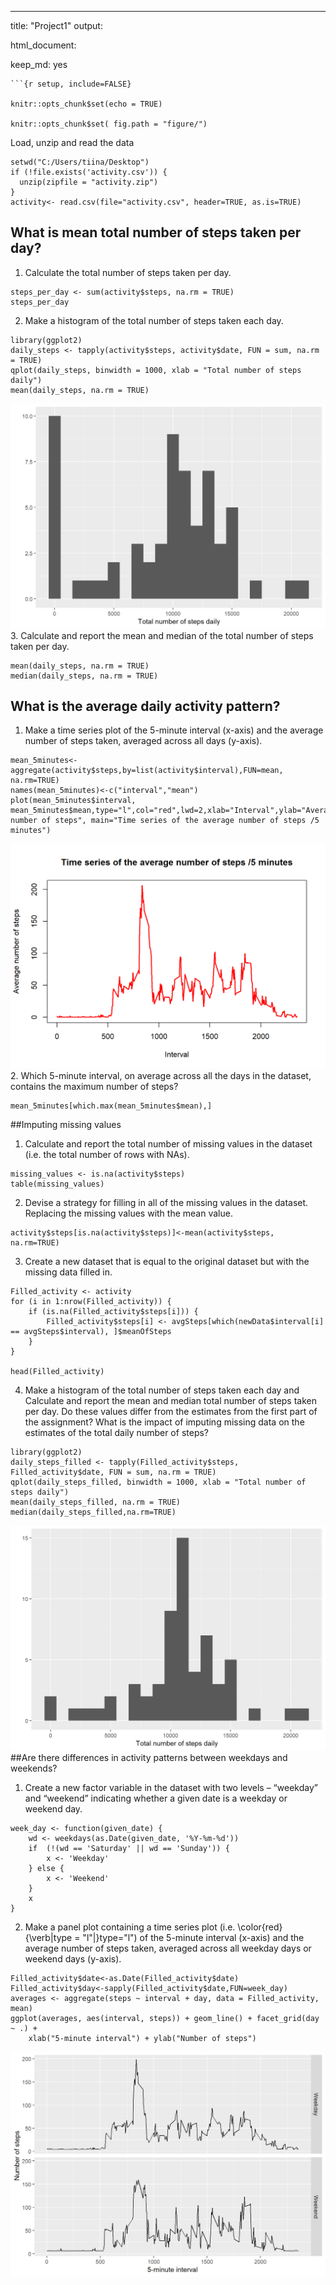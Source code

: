 ---
title: "Project1"
output:

html_document:

keep_md: yes

```
```{r setup, include=FALSE}

knitr::opts_chunk$set(echo = TRUE)

knitr::opts_chunk$set( fig.path = "figure/")

```
Load, unzip and read the data

```{r}
setwd("C:/Users/tiina/Desktop")
if (!file.exists('activity.csv')) {
  unzip(zipfile = "activity.zip")
}
activity<- read.csv(file="activity.csv", header=TRUE, as.is=TRUE)

```

## What is mean total number of steps taken per day?

1. Calculate the total number of steps taken per day.

```{r}
steps_per_day <- sum(activity$steps, na.rm = TRUE)
steps_per_day

```

2. Make a histogram of the total number of steps taken each day.
```{r}
library(ggplot2)
daily_steps <- tapply(activity$steps, activity$date, FUN = sum, na.rm = TRUE)
qplot(daily_steps, binwidth = 1000, xlab = "Total number of steps daily")
mean(daily_steps, na.rm = TRUE)

```
![](figure/unnamed-chunk-3-1.png)
3. Calculate and report the mean and median of the total number of steps taken per day.
```{r}
mean(daily_steps, na.rm = TRUE)
median(daily_steps, na.rm = TRUE)

```
## What is the average daily activity pattern?
1. Make a time series plot of the 5-minute interval (x-axis) and the average number of steps taken, averaged across all days (y-axis).
```{r}
mean_5minutes<-aggregate(activity$steps,by=list(activity$interval),FUN=mean, na.rm=TRUE)
names(mean_5minutes)<-c("interval","mean")
plot(mean_5minutes$interval, mean_5minutes$mean,type="l",col="red",lwd=2,xlab="Interval",ylab="Average number of steps", main="Time series of the average number of steps /5 minutes")

```
![](figure/unnamed-chunk-5-1.png)
2. Which 5-minute interval, on average across all the days in the dataset, contains the maximum number of steps?
```{r}
mean_5minutes[which.max(mean_5minutes$mean),]
```
##Imputing missing values
1. Calculate and report the total number of missing values in the dataset (i.e. the total number of rows with NAs).
```{r}
missing_values <- is.na(activity$steps)
table(missing_values)
```
2. Devise a strategy for filling in all of the missing values in the dataset. 
Replacing the missing values with the mean value.

```{r}
activity$steps[is.na(activity$steps)]<-mean(activity$steps, na.rm=TRUE)
```
3. Create a new dataset that is equal to the original dataset but with the missing data filled in.
```{r}
Filled_activity <- activity 
for (i in 1:nrow(Filled_activity)) {
    if (is.na(Filled_activity$steps[i])) {
        Filled_activity$steps[i] <- avgSteps[which(newData$interval[i] == avgSteps$interval), ]$meanOfSteps
    }
}

head(Filled_activity)

```
4. Make a histogram of the total number of steps taken each day and Calculate and report the mean and median total number of steps taken per day. Do these values differ from the estimates from the first part of the assignment? What is the impact of imputing missing data on the estimates of the total daily number of steps?
```{r}
library(ggplot2)
daily_steps_filled <- tapply(Filled_activity$steps, Filled_activity$date, FUN = sum, na.rm = TRUE)
qplot(daily_steps_filled, binwidth = 1000, xlab = "Total number of steps daily")
mean(daily_steps_filled, na.rm = TRUE)
median(daily_steps_filled,na.rm=TRUE)
```
![](figure/unnamed-chunk-10-1.png)
##Are there differences in activity patterns between weekdays and weekends?
1. Create a new factor variable in the dataset with two levels – “weekday” and “weekend” indicating whether a given date is a weekday or weekend day.
```{r}
week_day <- function(given_date) {
    wd <- weekdays(as.Date(given_date, '%Y-%m-%d'))
    if  (!(wd == 'Saturday' || wd == 'Sunday')) {
        x <- 'Weekday'
    } else {
        x <- 'Weekend'
    }
    x
}
```
2. Make a panel plot containing a time series plot (i.e. \color{red}{\verb|type = "l"|}type="l") of the 5-minute interval (x-axis) and the average number of steps taken, averaged across all weekday days or weekend days (y-axis). 
```{r}
Filled_activity$date<-as.Date(Filled_activity$date)
Filled_activity$day<-sapply(Filled_activity$date,FUN=week_day)
averages <- aggregate(steps ~ interval + day, data = Filled_activity, mean)
ggplot(averages, aes(interval, steps)) + geom_line() + facet_grid(day ~ .) + 
    xlab("5-minute interval") + ylab("Number of steps")
```
![](figure/unnamed-chunk-12-1.png)
